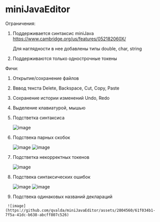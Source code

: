 # miniJavaEditor
Ограничения:
  1. Поддерживается синтаксис miniJava https://www.cambridge.org/us/features/052182060X/

     Для наглядности в нее добавлены типы double, char, string
  3. Поддерживаются только однострочные токены

Фичи:
  1. Открытие/сохранение файлов
  2. Вввод текста Delete, Backspace, Cut, Copy, Paste
  3. Сохранение истории изменений Undo, Redo
  4. Выделение клавиатурой, мышью
  5. Подстветка синтаксиса
     
     ![image](https://github.com/qvalda/miniJavaEditor/assets/2804560/1951842d-2a1f-415e-afb6-74b2a0eb45c8)
  6. Подствека парных скобок

     ![image](https://github.com/qvalda/miniJavaEditor/assets/2804560/303f7555-5b37-4091-a106-3f4f6c014b77)
     ![image](https://github.com/qvalda/miniJavaEditor/assets/2804560/c232359f-81ba-4f74-9dd6-a2e491150385)
  8. Подстветка некорректных токенов

     ![image](https://github.com/qvalda/miniJavaEditor/assets/2804560/bbe1901d-3c7d-451a-98d1-b2be855c8681)
  9. Подствека синтаксических ошибок

     ![image](https://github.com/qvalda/miniJavaEditor/assets/2804560/bdb2604c-ea2a-46ce-a2d6-0e24cd3e0a38)
     ![image](https://github.com/qvalda/miniJavaEditor/assets/2804560/27b5f175-a770-4073-b975-bdf5e2b700e0)
  10. Подствека одинаковых названий деклараций

     ![image](https://github.com/qvalda/miniJavaEditor/assets/2804560/61f034b1-7f5a-41dc-b638-abcff807c526)



